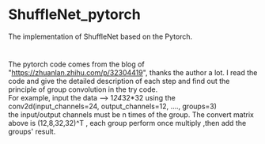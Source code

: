 # ShuffleNet_pytorch
The implementation of ShuffleNet based on the Pytorch.
# 
The pytorch code comes from the blog of "https://zhuanlan.zhihu.com/p/32304419", thanks the author a lot.
I read the code and give the detailed description of each step and find out the principle of group convolution in the try code.  
For example, input the data --> 1*24*32*32 using the conv2d(input_channels=24, output_channels=12, ...., groups=3)  
the input/output channels must be n times of the group. The convert matrix above is (12,8,32,32)^T , each group perform once multiply ,then add the groups' result.  
